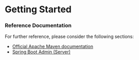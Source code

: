 # Getting Started

### Reference Documentation
For further reference, please consider the following sections:

* [Official Apache Maven documentation](https://maven.apache.org/guides/index.html)
* [Spring Boot Admin (Server)](https://codecentric.github.io/spring-boot-admin/current/#getting-started)

